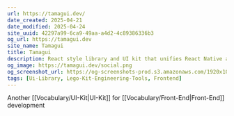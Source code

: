 ```yaml
---
url: https://tamagui.dev/
date_created: 2025-04-21
date_modified: 2025-04-24
site_uuid: 42297a99-6ca9-49aa-a4d2-4c89386336b3
og_url: https://tamagui.dev
site_name: Tamagui
title: Tamagui
description: React style library and UI kit that unifies React Native and React web
og_image: https://tamagui.dev/social.png
og_screenshot_url: https://og-screenshots-prod.s3.amazonaws.com/1920x1080/80/false/23da6a983477f0a2a259949da3b08c6e975f10ac4f2f730a70a966a636dd8ba8.jpeg
tags: [Ui-Library, Lego-Kit-Engineering-Tools, Frontend]
---
```

Another [[Vocabulary/UI-Kit|UI-Kit]] for [[Vocabulary/Front-End|Front-End]] development


